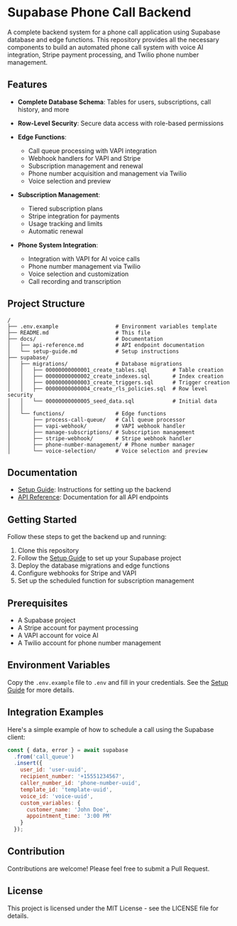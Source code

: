 # Supabase Phone Call Backend

A complete backend system for a phone call application using Supabase database and edge functions. This repository provides all the necessary components to build an automated phone call system with voice AI integration, Stripe payment processing, and Twilio phone number management.

## Features

- **Complete Database Schema**: Tables for users, subscriptions, call history, and more
- **Row-Level Security**: Secure data access with role-based permissions
- **Edge Functions**:
  - Call queue processing with VAPI integration
  - Webhook handlers for VAPI and Stripe
  - Subscription management and renewal
  - Phone number acquisition and management via Twilio
  - Voice selection and preview

- **Subscription Management**:
  - Tiered subscription plans
  - Stripe integration for payments
  - Usage tracking and limits
  - Automatic renewal

- **Phone System Integration**:
  - Integration with VAPI for AI voice calls
  - Phone number management via Twilio
  - Voice selection and customization
  - Call recording and transcription

## Project Structure

```
/
├── .env.example                  # Environment variables template
├── README.md                     # This file
├── docs/                         # Documentation
│   ├── api-reference.md          # API endpoint documentation
│   └── setup-guide.md            # Setup instructions
├── supabase/
│   ├── migrations/               # Database migrations
│   │   ├── 00000000000001_create_tables.sql        # Table creation
│   │   ├── 00000000000002_create_indexes.sql       # Index creation
│   │   ├── 00000000000003_create_triggers.sql      # Trigger creation
│   │   ├── 00000000000004_create_rls_policies.sql  # Row level security
│   │   └── 00000000000005_seed_data.sql            # Initial data
│   │
│   └── functions/                # Edge functions
│       ├── process-call-queue/   # Call queue processor
│       ├── vapi-webhook/         # VAPI webhook handler
│       ├── manage-subscriptions/ # Subscription management
│       ├── stripe-webhook/       # Stripe webhook handler
│       ├── phone-number-management/ # Phone number manager
│       └── voice-selection/      # Voice selection and preview
```

## Documentation

- [Setup Guide](./docs/setup-guide.md): Instructions for setting up the backend
- [API Reference](./docs/api-reference.md): Documentation for all API endpoints

## Getting Started

Follow these steps to get the backend up and running:

1. Clone this repository
2. Follow the [Setup Guide](./docs/setup-guide.md) to set up your Supabase project
3. Deploy the database migrations and edge functions
4. Configure webhooks for Stripe and VAPI
5. Set up the scheduled function for subscription management

## Prerequisites

- A Supabase project
- A Stripe account for payment processing
- A VAPI account for voice AI
- A Twilio account for phone number management

## Environment Variables

Copy the `.env.example` file to `.env` and fill in your credentials. See the [Setup Guide](./docs/setup-guide.md) for more details.

## Integration Examples

Here's a simple example of how to schedule a call using the Supabase client:

```javascript
const { data, error } = await supabase
  .from('call_queue')
  .insert({
    user_id: 'user-uuid',
    recipient_number: '+15551234567',
    caller_number_id: 'phone-number-uuid',
    template_id: 'template-uuid',
    voice_id: 'voice-uuid',
    custom_variables: {
      customer_name: 'John Doe',
      appointment_time: '3:00 PM'
    }
  });
```

## Contribution

Contributions are welcome! Please feel free to submit a Pull Request.

## License

This project is licensed under the MIT License - see the LICENSE file for details.
